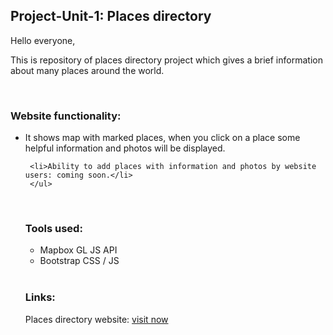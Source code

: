 <h2>Project-Unit-1: Places directory</h2>
<p>Hello everyone,</p>
<p>  This is repository of places directory project which gives a brief information about many places around the world.</p>
<br>
<h3>Website functionality:</h3>
     <ul>
     <li>It shows map with marked places, when you click on a place some helpful information and photos will be displayed.</li>

     <li>Ability to add places with information and photos by website users: coming soon.</li>
     </ul>
<br>
<h3>Tools used:</h3>
    <ul>
    <li>Mapbox GL JS API</li>
    <li>Bootstrap CSS / JS</li>
    </ul>
<br>
<h3>Links:</h3>

<p>Places directory website: <a href="https://ashraf-tq.github.io/places_directory/">visit now</a></p>
